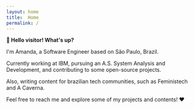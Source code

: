 ```yaml
---
layout: home
title:  Home
permalink: /
---
```


**🖖 Hello visitor! What's up?**

I'm Amanda, a Software Engineer based on São Paulo, Brazil.

Currently working at IBM, pursuing an A.S. System Analysis and Development, and contributing to some open-source projects.

Also, writing content for brazilian tech communities, such as Feministech and A Caverna.

Feel free to reach me and explore some of my projects and contents! ❤️